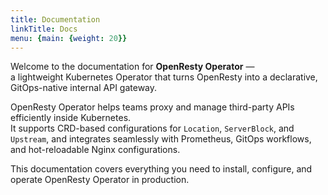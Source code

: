 ```yaml
---
title: Documentation
linkTitle: Docs
menu: {main: {weight: 20}}
---
```


[//]: # ({{% pageinfo %}})

[//]: # (Welcome to the documentation for **OpenResty Operator** —)

[//]: # (a lightweight Kubernetes controller for managing OpenResty as an internal API gateway.)

[//]: # ({{% /pageinfo %}})

Welcome to the documentation for **OpenResty Operator** —  
a lightweight Kubernetes Operator that turns OpenResty into a declarative, GitOps-native internal API gateway.

OpenResty Operator helps teams proxy and manage third-party APIs efficiently inside Kubernetes.  
It supports CRD-based configurations for `Location`, `ServerBlock`, and `Upstream`, and integrates seamlessly with Prometheus, GitOps workflows, and hot-reloadable Nginx configurations.

This documentation covers everything you need to install, configure, and operate OpenResty Operator in production.
